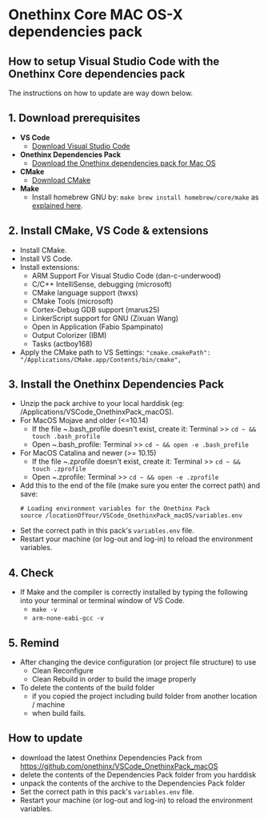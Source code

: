 # Onethinx Core MAC OS-X dependencies pack

## How to setup Visual Studio Code with the Onethinx Core dependencies pack
 The instructions on how to update are way down below.

## 1. Download prerequisites
- **VS Code**
    - [Download Visual Studio Code](https://code.visualstudio.com/download)
- **Onethinx Dependencies Pack**
    - [Download the Onethinx dependencies pack for Mac OS](https://github.com/onethinx/VSCode_OnethinxPack_macOS/archive/master.zip)
- **CMake**
    - [Download CMake](https://cmake.org/download/)
- **Make**
    - Install homebrew GNU by: `make brew install homebrew/core/make` as [explained here](https://apple.stackexchange.com/questions/261918/how-to-upgrade-gnu-make-in-os-x-el-capitan).
## 2. Install CMake, VS Code & extensions
  - Install CMake.
  - Install VS Code.
  - Install extensions:
    - ARM Support For Visual Studio Code (dan-c-underwood)
    - C/C++ IntelliSense, debugging (microsoft)
    - CMake language support (twxs)
    - CMake Tools (microsoft)
    - Cortex-Debug GDB support (marus25)
    - LinkerScript support for GNU (Zixuan Wang)
    - Open in Application (Fabio Spampinato)
    - Output Colorizer (IBM)
    - Tasks (actboy168)
  - Apply the CMake path to VS Settings: `"cmake.cmakePath": "/Applications/CMake.app/Contents/bin/cmake",`
## 3. Install the Onethinx Dependencies Pack
  - Unzip the pack archive to your local harddisk (eg: /Applications/VSCode_OnethinxPack_macOS).
  - For MacOS Mojave and older (<=10.14)
    - If the file ~.bash_profile doesn't exist, create it: Terminal >> `cd ~ && touch .bash_profile`
    - Open ~.bash_profile: Terminal >> `cd ~ && open -e .bash_profile`
  - For MacOS Catalina and newer (>= 10.15)
    - If the file ~.zprofile doesn't exist, create it: Terminal >> `cd ~ && touch .zprofile`
    - Open ~.zprofile: Terminal >> `cd ~ && open -e .zprofile` 
  - Add this to the end of the file (make sure you enter the correct path) and save:
    ```
    # Loading environment variables for the Onethinx Pack
    source /locationOfYour/VSCode_OnethinxPack_macOS/variables.env
    ```
  - Set the correct path in this pack's `variables.env` file.
  - Restart your machine (or log-out and log-in) to reload the environment variables.
## 4. Check
  - If Make and the compiler is correctly installed by typing the following into your terminal or terminal window of VS Code.
    - `make -v`
    - `arm-none-eabi-gcc -v`
## 5. Remind
  - After changing the device configuration (or project file structure) to use
    - Clean Reconfigure
    - Clean Rebuild
       in order to build the image properly  
  - To delete the contents of the build folder
    - if you copied the project including build folder from another location / machine
    - when build fails.
    
## How to update
  - download the latest Onethinx Dependencies Pack from https://github.com/onethinx/VSCode_OnethinxPack_macOS
  - delete the contents of the Dependencies Pack folder from you harddisk
  - unpack the contents of the archive to the Dependencies Pack folder
  - Set the correct path in this pack's `variables.env` file.
  - Restart your machine (or log-out and log-in) to reload the environment variables.
